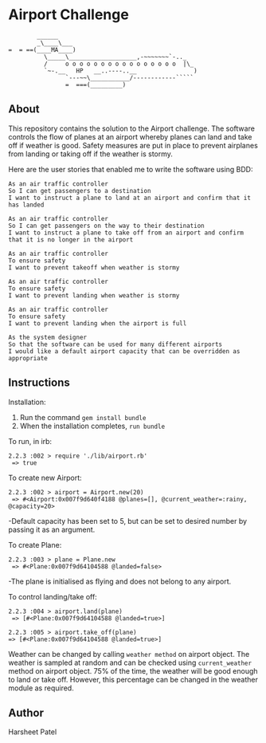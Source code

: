 Airport Challenge
=================

```
        ______
        _\____\___
=  = ==(____MA____)
          \_____\___________________,-~~~~~~~`-.._
          /     o o o o o o o o o o o o o o o o  |\_
          `~-.__   HP   __..----..__                )
                `---~~\___________/------------`````
                =  ===(_________)

```

About
---------

This repository contains the solution to the Airport challenge. 
The software controls the flow of planes at an airport whereby planes can land and take off if weather is good. Safety measures are put in place to prevent airplanes from landing or taking off if the weather is stormy.

Here are the user stories that enabled me to write the software using BDD:

```
As an air traffic controller 
So I can get passengers to a destination 
I want to instruct a plane to land at an airport and confirm that it has landed 

As an air traffic controller 
So I can get passengers on the way to their destination 
I want to instruct a plane to take off from an airport and confirm that it is no longer in the airport

As an air traffic controller 
To ensure safety 
I want to prevent takeoff when weather is stormy 

As an air traffic controller 
To ensure safety 
I want to prevent landing when weather is stormy 

As an air traffic controller 
To ensure safety 
I want to prevent landing when the airport is full 

As the system designer
So that the software can be used for many different airports
I would like a default airport capacity that can be overridden as appropriate
```

Instructions
---------

Installation:

1. Run the command `gem install bundle`
2. When the installation completes, `run bundle`

To run, in irb:

```
2.2.3 :002 > require './lib/airport.rb'
 => true
```


To create new Airport:

```
2.2.3 :002 > airport = Airport.new(20)
 => #<Airport:0x007f9d640f4188 @planes=[], @current_weather=:rainy, @capacity=20>
```

-Default capacity has been set to 5, but can be set to desired number by passing it as an argument.

To create Plane:

```
2.2.3 :003 > plane = Plane.new
 => #<Plane:0x007f9d64104588 @landed=false>
 ```

-The plane is initialised as flying and does not belong to any airport.

To control landing/take off:

```
2.2.3 :004 > airport.land(plane)
 => [#<Plane:0x007f9d64104588 @landed=true>] 
```
```
2.2.3 :005 > airport.take_off(plane)
=> [#<Plane:0x007f9d64104588 @landed=true>] 
```

Weather can be changed by calling `weather method` on airport object. The weather is sampled at random and can be checked using `current_weather` method on airport object. 75% of the time, the weather will be good enough to land or take off. However, this percentage can be changed in the weather module as required.


Author
---------

Harsheet Patel






